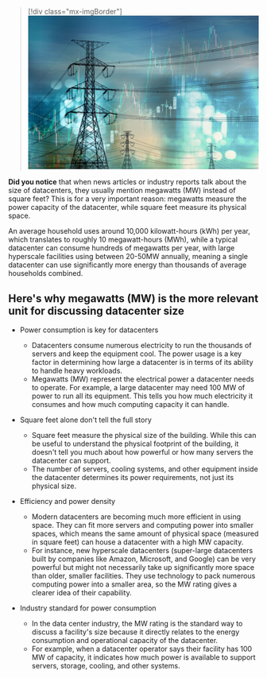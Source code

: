 >[!div class="mx-imgBorder"]
>[![Screenshot of Megawatts or Square feet.](../media/megawatts-square-feet.jpg)](../media/megawatts-square-feet.jpg#lightbox)

**Did you notice** that when news articles or industry reports talk about the size of datacenters, they usually mention megawatts (MW) instead of square feet? This is for a very important reason: megawatts measure the power capacity of the datacenter, while square feet measure its physical space.

An average household uses around 10,000 kilowatt-hours (kWh) per year, which translates to roughly 10 megawatt-hours (MWh), while a typical datacenter can consume hundreds of megawatts per year, with large hyperscale facilities using between 20-50MW annually, meaning a single datacenter can use significantly more energy than thousands of average households combined.

## Here's why megawatts (MW) is the more relevant unit for discussing datacenter size

- Power consumption is key for datacenters
  - Datacenters consume numerous electricity to run the thousands of servers and keep the equipment cool. The power usage is a key factor in determining how large a datacenter is in terms of its ability to handle heavy workloads.
  - Megawatts (MW) represent the electrical power a datacenter needs to operate. For example, a large datacenter may need 100 MW of power to run all its equipment. This tells you how much electricity it consumes and how much computing capacity it can handle.

- Square feet alone don't tell the full story
  - Square feet measure the physical size of the building. While this can be useful to understand the physical footprint of the building, it doesn't tell you much about how powerful or how many servers the datacenter can support.
  - The number of servers, cooling systems, and other equipment inside the datacenter determines its power requirements, not just its physical size.

- Efficiency and power density
  - Modern datacenters are becoming much more efficient in using space. They can fit more servers and computing power into smaller spaces, which means the same amount of physical space (measured in square feet) can house a datacenter with a high MW capacity.
  - For instance, new hyperscale datacenters (super-large datacenters built by companies like Amazon, Microsoft, and Google) can be very powerful but might not necessarily take up significantly more space than older, smaller facilities. They use technology to pack numerous computing power into a smaller area, so the MW rating gives a clearer idea of their capability.

- Industry standard for power consumption
  - In the data center industry, the MW rating is the standard way to discuss a facility's size because it directly relates to the energy consumption and operational capacity of the datacenter.
  - For example, when a datacenter operator says their facility has 100 MW of capacity, it indicates how much power is available to support servers, storage, cooling, and other systems.

